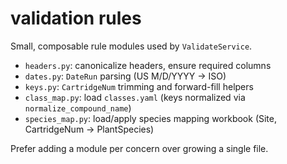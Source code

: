 # validation rules

Small, composable rule modules used by `ValidateService`.

- `headers.py`: canonicalize headers, ensure required columns
- `dates.py`: `DateRun` parsing (US M/D/YYYY -> ISO)
- `keys.py`: `CartridgeNum` trimming and forward-fill helpers
- `class_map.py`: load `classes.yaml` (keys normalized via `normalize_compound_name`)
- `species_map.py`: load/apply species mapping workbook (Site, CartridgeNum -> PlantSpecies)

Prefer adding a module per concern over growing a single file.

